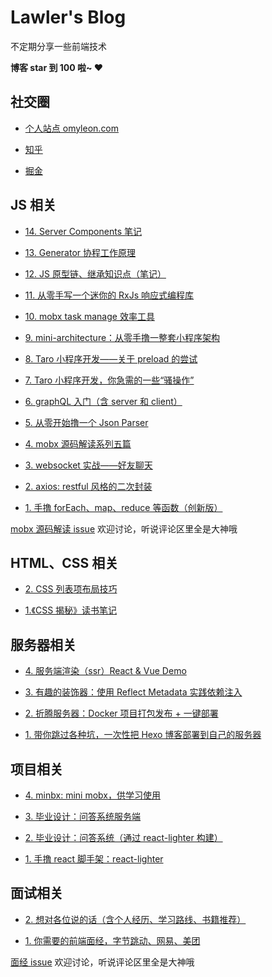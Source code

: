 # Lawler's Blog

不定期分享一些前端技术

**博客 star 到 100 啦~ ❤️**

## 社交圈

- [个人站点 omyleon.com](https://omyleon.com)

- [知乎](https://www.zhihu.com/people/lawler61/activities)

- [掘金](https://juejin.im/user/585001e12f301e00573d9d0c)

## JS 相关

- [14. Server Components 笔记](./js/server-component/index.md)

- [13. Generator 协程工作原理](./js/regenerator/index.md)

- [12. JS 原型链、继承知识点（笔记）](./js/prototype&extends/index.md)

- [11. 从零手写一个迷你的 RxJs 响应式编程库](./js/mini-rxjs/index.md)

- [10. mobx task manage 效率工具](./js/mobx-task-manage/index.md)

- [9. mini-architecture：从零手撸一整套小程序架构](./js/mini-architecture/index.md)

- [8. Taro 小程序开发——关于 preload 的尝试](./js/taro-mini/index2.md)

- [7. Taro 小程序开发，你急需的一些“骚操作”](./js/taro-mini/index.md)

- [6. graphQL 入门（含 server 和 client）](./js/graphql-learn/index.md)

- [5. 从零开始撸一个 Json Parser](./js/json-parser/index.md)

- [4. mobx 源码解读系列五篇](./js/mobx-source/index.md)

- [3. websocket 实战——好友聊天](./js/js-websocket/index.md)

- [2. axios: restful 风格的二次封装](./js/js-axios-restful/index.md)

- [1. 手撸 forEach、map、reduce 等函数（创新版）](./js/js-array-api/index.md)

[mobx 源码解读 issue](https://github.com/lawler61/blog/issues?q=is%3Aissue+is%3Aopen+label%3A%22mobx+%E6%BA%90%E7%A0%81%E8%A7%A3%E8%AF%BB%22) 欢迎讨论，听说评论区里全是大神哦

## HTML、CSS 相关

- [2. CSS 列表项布局技巧](./css/css-item-layout/index.md)

- [1.《CSS 揭秘》读书笔记](./css/css-jiemi-notes/index.md)

## 服务器相关

- [4. 服务端渲染（ssr）React & Vue Demo](./server/ssr/index.md)

- [3. 有趣的装饰器：使用 Reflect Metadata 实践依赖注入](./server/ts-decorator/index.md)

- [2. 折腾服务器：Docker 项目打包发布 + 一键部署](./server/server-docker-deploy/index.md)

- [1. 带你跳过各种坑，一次性把 Hexo 博客部署到自己的服务器](./server/hexo-to-server/index.md)

## 项目相关

- [4. minbx: mini mobx，供学习使用](https://github.com/lawler61/minbx)

- [3. 毕业设计：问答系统服务端](https://github.com/lawler61/qa-app-server)

- [2. 毕业设计：问答系统（通过 react-lighter 构建）](https://github.com/lawler61/qa-app)

- [1. 手撸 react 脚手架：react-lighter](https://github.com/lawler61/react-lighter.git)

## 面试相关

- [2. 想对各位说的话（含个人经历、学习路线、书籍推荐）](./interview/share/index.md)

- [1. 你需要的前端面经，字节跳动、网易、美团](./interview/experience/index.md)

[面经 issue](https://github.com/lawler61/blog/issues?q=is%3Aissue+is%3Aopen+label%3A%E9%9D%A2%E7%BB%8F) 欢迎讨论，听说评论区里全是大神哦
